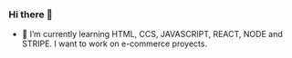### Hi there 👋


- 🌱 I’m currently learning HTML, CCS, JAVASCRIPT, REACT, NODE and STRIPE.
      I want to work on e-commerce proyects.

